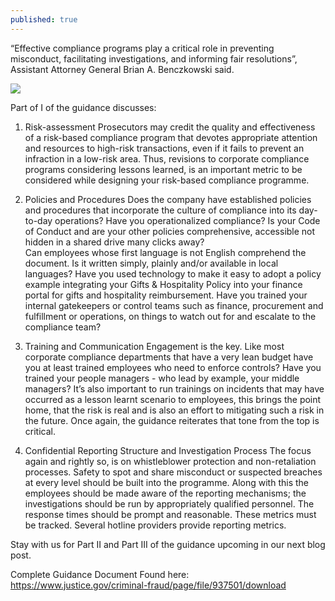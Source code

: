 ```yaml
---
published: true
---
```

“Effective compliance programs play a critical role in preventing misconduct, facilitating investigations, and informing fair resolutions”, Assistant Attorney General Brian A. Benczkowski said. 

![](https://readycomply.com/assets/images/image04.jpg?v78838073127551)

Part of I of the guidance discusses:

1. Risk-assessment
Prosecutors may credit the quality and effectiveness of a risk-based compliance program that devotes appropriate attention and resources to high-risk transactions, even if it fails to prevent an infraction in a low-risk area. 
Thus, revisions to corporate compliance programs considering lessons learned, is an important metric to be considered while designing your risk-based compliance programme.

2. Policies and Procedures
Does the company have established policies and procedures that incorporate the culture of compliance into its day-to-day operations? Have you operationalized compliance?
Is your Code of Conduct and are your other policies comprehensive, accessible not hidden in a shared drive many clicks away?  
Can employees whose first language is not English comprehend the document. Is it written simply, plainly and/or available in local languages?
Have you used technology to make it easy to adopt a policy example integrating your Gifts & Hospitality Policy into your finance portal for gifts and hospitality reimbursement. 
Have you trained your internal gatekeepers or control teams such as finance, procurement and fulfillment or operations, on things to watch out for and escalate to the compliance team? 

3. Training and Communication
Engagement is the key. Like most corporate compliance departments that have a very lean budget have you at least trained employees who need to enforce controls?
Have you trained your people managers - who lead by example, your middle managers? It’s also important to run trainings on incidents that may have occurred as a lesson learnt scenario to employees, this brings the point home, that the risk is real and is also an effort to mitigating such a risk in the future. 
Once again, the guidance reiterates that tone from the top is critical.

4. Confidential Reporting Structure and Investigation Process
The focus again and rightly so, is on whistleblower protection and non-retaliation processes. Safety to spot and share misconduct or suspected breaches at every level should be built into the programme. Along with this the employees should be made aware of the reporting mechanisms; the investigations should be run by appropriately qualified personnel. The response times should be prompt and reasonable. These metrics must be tracked. Several hotline providers provide reporting metrics.

Stay with us for Part II and Part III of the guidance upcoming in our next blog post.

Complete Guidance Document Found here: https://www.justice.gov/criminal-fraud/page/file/937501/download
